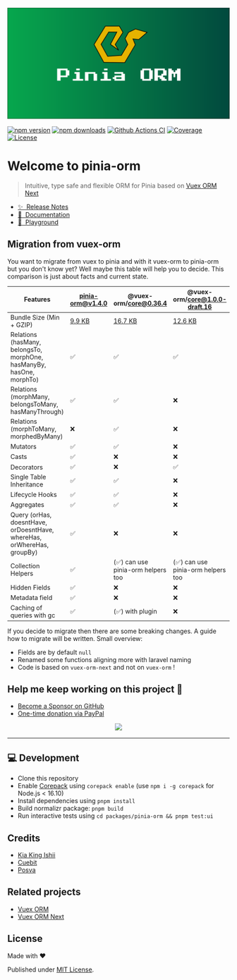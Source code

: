 [![Pinia ORM banner](./.github/assets/banner.png)](https://github.com/storm-tail/pinia-orm)

[![npm version][npm-version-src]][npm-version-href]
[![npm downloads][npm-downloads-src]][npm-downloads-href]
[![Github Actions CI][github-actions-ci-src]][github-actions-ci-href]
[![Coverage][code-coverage-src]][code-coverage-href]
[![License][license-src]][license-href]

# Welcome to pinia-orm

> Intuitive, type safe and flexible ORM for Pinia based on [Vuex ORM Next](https://github.com/vuex-orm/vuex-orm-next)

- [✨ &nbsp;Release Notes](https://pinia-orm.codedredd.de/changelog)
- [📖 &nbsp;Documentation](https://pinia-orm.codedredd.de)
- [👾 &nbsp;Playground](https://pinia-orm-play.codedredd.de)

## Migration from vuex-orm

You want to migrate from vuex to pinia and with it vuex-orm to pinia-orm but you don't know yet?
Well maybe this table will help you to decide. This comparison is just about facts and current state.

| Features                                                               | pinia-orm@v1.4.0                                           | @vuex-orm/core@0.36.4                                             | @vuex-orm/core@1.0.0-draft.16                                             |
|------------------------------------------------------------------------|------------------------------------------------------------| ----------------------------------------------------------------- | ------------------------------------------------------------------------- |
| Bundle Size (Min + GZIP)                                               | [9.9 KB](https://bundlephobia.com/package/pinia-orm@1.4.0) | [16.7 KB](https://bundlephobia.com/package/@vuex-orm/core@0.36.4) | [12.6 KB](https://bundlephobia.com/package/@vuex-orm/core@1.0.0-draft.16) |
| Relations (hasMany, belongsTo, morphOne, hasManyBy, hasOne, morphTo)   | ✅                                                          | ✅                                                                | ✅                                                                        |
| Relations (morphMany, belongsToMany, hasManyThrough)                   | ✅                                                          | ✅                                                                | ❌                                                                        |
| Relations (morphToMany, morphedByMany)                                 | ❌                                                          | ✅                                                                | ❌                                                                        |
| Mutators                                                               | ✅                                                          | ✅                                                                | ❌                                                                        |
| Casts                                                                  | ✅                                                          | ❌                                                                | ❌                                                                        |
| Decorators                                                             | ✅                                                          | ❌                                                                | ✅                                                                        |
| Single Table Inheritance                                               | ✅                                                          | ✅                                                                | ❌                                                                        |
| Lifecycle Hooks                                                        | ✅                                                          | ✅                                                                | ❌                                                                        |
| Aggregates                                                             | ✅                                                          | ✅                                                                | ❌                                                                        |
| Query (orHas, doesntHave, orDoesntHave, whereHas, orWhereHas, groupBy) | ✅                                                          | ❌                                                                | ❌                                                                        |
| Collection Helpers                                                     | ✅                                                          | (✅) can use pinia-orm helpers too                                | (✅) can use pinia-orm helpers too                                        |
| Hidden Fields                                                          | ✅                                                          | ❌                                                                | ❌                                                                        |
| Metadata field                                                         | ✅                                                          | ❌                                                                | ❌                                                                        |
| Caching of queries with gc                                             | ✅                                                          | (✅) with plugin                                                  | ❌                                                                        |

If you decide to migrate then there are some breaking changes. A guide how to migrate will be written.
Small overview:

- Fields are by default `null`
- Renamed some functions aligning more with laravel naming
- Code is based on `vuex-orm-next` and not on `vuex-orm` !

## Help me keep working on this project 💚

- [Become a Sponsor on GitHub](https://github.com/sponsors/codedredd)
- [One-time donation via PayPal](https://paypal.me/dredd1984)

<p align="center">
  <a href="https://pinia-orm.codedredd.de/sponsorkit/sponsors.png">
    <img src='https://pinia-orm.codedredd.de/sponsorkit/sponsors.svg'/>
  </a>
</p>

---

## 💻 Development

- Clone this repository
- Enable [Corepack](https://github.com/nodejs/corepack) using `corepack enable` (use `npm i -g corepack` for Node.js < 16.10)
- Install dependencies using `pnpm install`
- Build normalizr package: `pnpm build`
- Run interactive tests using `cd packages/pinia-orm && pnpm test:ui`

## Credits

- [Kia King Ishii](https://github.com/kiaking)
- [Cuebit](https://github.com/cuebit)
- [Posva](https://github.com/posva)

## Related projects

- [Vuex ORM](https://github.com/vuex-orm/vuex-orm)
- [Vuex ORM Next](https://github.com/vuex-orm/vuex-orm-next)

## License

Made with ❤️

Published under [MIT License](./LICENCE).

<!-- Badges -->

[npm-version-src]: https://img.shields.io/npm/v/pinia-orm/latest.svg
[code-coverage-src]: https://img.shields.io/codecov/c/github/CodeDredd/pinia-orm?logo=Codecov&logoColor=white&token=BYLAJJOOLS
[code-coverage-href]: https://app.codecov.io/gh/CodeDredd/pinia-orm
[npm-version-href]: https://npmjs.com/package/pinia-orm
[npm-downloads-src]: https://img.shields.io/npm/dm/pinia-orm.svg
[npm-downloads-href]: https://npmjs.com/package/pinia-orm
[github-actions-ci-src]: https://github.com/codedredd/pinia-orm/actions/workflows/ci.yml/badge.svg
[github-actions-ci-href]: https://github.com/codedredd/pinia-orm/actions?query=workflow%3Aci
[license-src]: https://img.shields.io/npm/l/pinia-orm.svg
[license-href]: https://npmjs.com/package/pinia-orm

